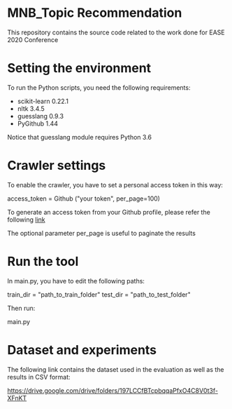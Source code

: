 # MNB_Topic Recommendation


This repository contains the source code related to the work done for EASE 2020 Conference

# Setting the environment 

To run the Python scripts, you need the following requirements:

- scikit-learn 0.22.1
- nltk 3.4.5
- guesslang 0.9.3
- PyGithub 1.44

Notice that guesslang module requires Python 3.6

# Crawler settings

To enable the crawler, you have to set a personal access token in this way:

access_token = Github ("your token", per_page=100)

To generate an access token from your Github profile, please refer the following [link](https://help.github.com/en/github/authenticating-to-github/creating-a-personal-access-token-for-the-command-line)

The optional parameter per_page is useful to paginate the results

# Run the tool 

In main.py, you have to edit the following paths:

train_dir = "path_to_train_folder"
test_dir = "path_to_test_folder"


Then run:

main.py



# Dataset and experiments


The following link contains the dataset used in the evaluation as well as the results in CSV format:

https://drive.google.com/drive/folders/197LCCfBTcpbqqaPfxO4C8V0t3f-XFnKT


